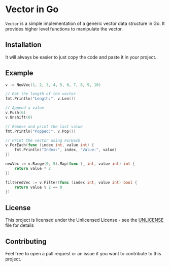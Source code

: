 # Vector in Go

`Vector` is a simple implementation of a generic vector data structure in Go. It provides higher level functions to manipulate the vector.

## Installation

It will always be easier to just copy the code and paste it in your project.

## Example

```go
v := NewVec(1, 2, 3, 4, 5, 6, 7, 8, 9, 10)

// Get the length of the vector
fmt.Println("Length:", v.Len())

// Append a value
v.Push(6)
v.Unshift(0)

// Remove and print the last value
fmt.Println("Popped:", v.Pop())

// Print the vector using ForEach
v.ForEach(func (index int, value int) {
    fmt.Println("Index:", index, "Value:", value)
})

newVec := v.Range(0, 5).Map(func (_ int, value int) int {
    return value * 2
})

filteredVec := v.Filter(func (index int, value int) bool {
    return value % 2 == 0
})
```

## License

This project is licensed under the Unlicensed License - see the [UNLICENSE](UNLICENSE) file for details

## Contributing

Feel free to open a pull request or an issue if you want to contribute to this project.